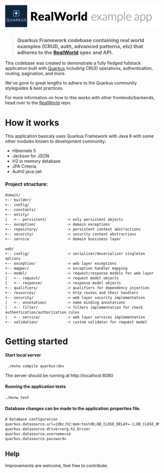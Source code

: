 # ![RealWorld Example App](quarkus-logo.png)

> ### Quarkus Framework codebase containing real world examples (CRUD, auth, advanced patterns, etc) that adheres to the [RealWorld](https://github.com/gothinkster/realworld) spec and API.

This codebase was created to demonstrate a fully fledged fullstack application built with [Quarkus](https://quarkus.io/) including CRUD operations, authentication, routing, pagination, and more.

We've gone to great lengths to adhere to the Quarkus community styleguides & best practices.

For more information on how to this works with other frontends/backends, head over to the [RealWorld](https://github.com/gothinkster/realworld) repo.

# How it works

This application basicaly uses Quarkus Framework with Java 8 with some other modules known to development community:

* Hibernate 5
* Jackson for JSON
* H2 in memory database
* JPA Criteria
* Auth0 java-jwt

### Project structure:
```
domain/
+-- builder/
+-- config/
+-- constants/
+-- entity/ 
|   +-- persistent/         -> only persistent objects
+-- exception/              -> domain exceptions
+-- repository/             -> persistent context abstractions
+-- security/               -> security context abstractions
+-- service                 -> domain bussiness layer

web/
+-- config/                 -> serializer/deserializer singleton options
+-- exception/              -> web layer exceptions
+-- mapper/                 -> exception handler mapping
+-- model/                  -> request/response models for web layer
|   +-- request/            -> request model objects
|   +-- response/           -> response model objects
+-- qualifiers/             -> qualifiers for dependency injection 
+-- resources/              -> http routes and their handlers
+-- security/               -> web layer security implementation
|   +-- annotation/         -> name binding annotations
|   +-- filter/             -> filters implementation for check authentication/authorization rules
|   +-- service/            -> web layer services implementation
+-- validation/             -> custom validator for request model
```

# Getting started

#### Start local server

```bash
 ./mvnw compile quarkus:dev
 ```
The server should be running at http://localhost:8080

#### Running the application tests

``` 
./mvnw test 
```

#### Database changes can be made to the application.properties file.

```properties
# Database configuration
quarkus.datasource.url=jdbc:h2:mem:testdb;DB_CLOSE_DELAY=-1;DB_CLOSE_ON_EXIT=FALSE
quarkus.datasource.driver=org.h2.Driver
quarkus.datasource.username=sa
quarkus.datasource.password=
```

## Help
Improvements are welcome, feel free to contribute.